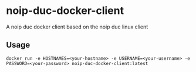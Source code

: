 # noip-duc-docker-client
A noip duc docker client based on the noip duc linux client

## Usage
```
docker run -e HOSTNAMES=<your-hostname> -e USERNAME=<your-username> -e PASSWORD=<your-password> noip-duc-docker-client:latest
```
